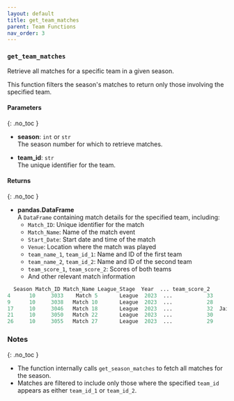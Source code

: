 ```yaml
---
layout: default
title: get_team_matches
parent: Team Functions
nav_order: 3
---
```

### `get_team_matches`

Retrieve all matches for a specific team in a given season.

This function filters the season's matches to return only those involving the specified team.

#### Parameters
{: .no_toc }
- **season**: `int` or `str`  
  The season number for which to retrieve matches.

- **team_id**: `str`  
  The unique identifier for the team.

#### Returns
{: .no_toc }
- **pandas.DataFrame**  
  A `DataFrame` containing match details for the specified team, including:
  - `Match_ID`: Unique identifier for the match
  - `Match_Name`: Name of the match event
  - `Start_Date`: Start date and time of the match
  - `Venue`: Location where the match was played
  - `team_name_1`, `team_id_1`: Name and ID of the first team
  - `team_name_2`, `team_id_2`: Name and ID of the second team
  - `team_score_1`, `team_score_2`: Scores of both teams
  - And other relevant match information


```python
  Season Match_ID Match_Name League_Stage  Year  ... team_score_2           team_name_1 team_id_1           team_name_2 team_id_2
4      10     3033    Match 5       League  2023  ...           33         Puneri Paltan         7  Jaipur Pink Panthers         3
9      10     3038   Match 10       League  2023  ...           28       Bengal Warriors         4  Jaipur Pink Panthers         3
17     10     3046   Match 18       League  2023  ...           32  Jaipur Pink Panthers         3        Gujarat Giants        31
21     10     3050   Match 22       League  2023  ...           30       Bengaluru Bulls         1  Jaipur Pink Panthers         3
26     10     3055   Match 27       League  2023  ...           29         Patna Pirates         6  Jaipur Pink Panthers         3

```
### Notes
{: .no_toc }
- The function internally calls `get_season_matches` to fetch all matches for the season.
- Matches are filtered to include only those where the specified `team_id` appears as either `team_id_1` or `team_id_2`.

